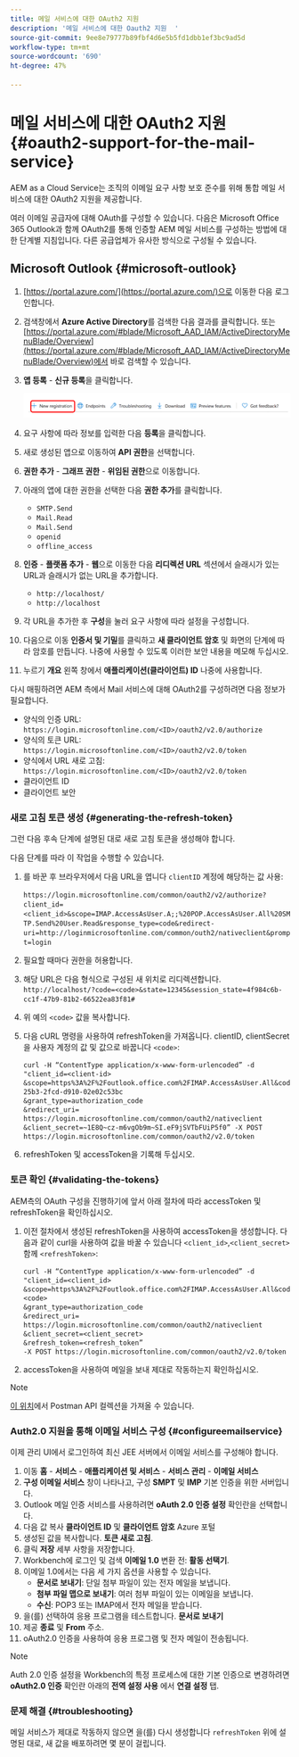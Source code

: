 ```yaml
---
title: 메일 서비스에 대한 OAuth2 지원
description: '메일 서비스에 대한 Oauth2 지원  '
source-git-commit: 9ee8e79777b89fbf4d6e5b5fd1dbb1ef3bc9ad5d
workflow-type: tm+mt
source-wordcount: '690'
ht-degree: 47%

---
```


# 메일 서비스에 대한 OAuth2 지원 {#oauth2-support-for-the-mail-service}

AEM as a Cloud Service는 조직의 이메일 요구 사항 보호 준수를 위해 통합 메일 서비스에 대한 OAuth2 지원을 제공합니다.

여러 이메일 공급자에 대해 OAuth를 구성할 수 있습니다. 다음은 Microsoft Office 365 Outlook과 함께 OAuth2를 통해 인증할 AEM 메일 서비스를 구성하는 방법에 대한 단계별 지침입니다. 다른 공급업체가 유사한 방식으로 구성될 수 있습니다.

## Microsoft Outlook {#microsoft-outlook}

1. [https://portal.azure.com/](https://portal.azure.com/)으로 이동한 다음 로그인합니다.
1. 검색창에서 **Azure Active Directory**&#x200B;를 검색한 다음 결과를 클릭합니다. 또는 [https://portal.azure.com/#blade/Microsoft_AAD_IAM/ActiveDirectoryMenuBlade/Overview](https://portal.azure.com/#blade/Microsoft_AAD_IAM/ActiveDirectoryMenuBlade/Overview)에서 바로 검색할 수 있습니다.
1. **앱 등록** - **신규 등록**&#x200B;을 클릭합니다.

   ![](/help/forms/using/assets/outh_outlook.PNG)

1. 요구 사항에 따라 정보를 입력한 다음 **등록**&#x200B;을 클릭합니다.
1. 새로 생성된 앱으로 이동하여 **API 권한**&#x200B;을 선택합니다.
1. **권한 추가** - **그래프 권한** - **위임된 권한**&#x200B;으로 이동합니다.
1. 아래의 앱에 대한 권한을 선택한 다음 **권한 추가**&#x200B;를 클릭합니다.
   * `SMTP.Send`
   * `Mail.Read`
   * `Mail.Send`
   * `openid`
   * `offline_access`
1. **인증** - **플랫폼 추가** - **웹**&#x200B;으로 이동한 다음 **리디렉션 URL** 섹션에서 슬래시가 있는 URL과 슬래시가 없는 URL을 추가합니다.
   * `http://localhost/`
   * `http://localhost`
1. 각 URL을 추가한 후 **구성**&#x200B;을 눌러 요구 사항에 따라 설정을 구성합니다.
1. 다음으로 이동 **인증서 및 기밀**&#x200B;를 클릭하고 **새 클라이언트 암호** 및 화면의 단계에 따라 암호를 만듭니다. 나중에 사용할 수 있도록 이러한 보안 내용을 메모해 두십시오.
1. 누르기 **개요** 왼쪽 창에서 **애플리케이션(클라이언트) ID** 나중에 사용합니다.

다시 매핑하려면 AEM 측에서 Mail 서비스에 대해 OAuth2를 구성하려면 다음 정보가 필요합니다.

* 양식의 인증 URL: `https://login.microsoftonline.com/<ID>/oauth2/v2.0/authorize`
* 양식의 토큰 URL: `https://login.microsoftonline.com/<ID>/oauth2/v2.0/token`
* 양식에서 URL 새로 고침: `https://login.microsoftonline.com/<ID>/oauth2/v2.0/token`
* 클라이언트 ID
* 클라이언트 보안

### 새로 고침 토큰 생성 {#generating-the-refresh-token}

그런 다음 후속 단계에 설명된 대로 새로 고침 토큰을 생성해야 합니다.

다음 단계를 따라 이 작업을 수행할 수 있습니다.

1. 를 바꾼 후 브라우저에서 다음 URL을 엽니다 `clientID` 계정에 해당하는 값 사용:

   ```https://login.microsoftonline.com/common/oauth2/v2/authorize?client_id=<client_id>&scope=IMAP.AccessAsUser.A;;%20POP.AccessAsUser.All%20SMTP.Send%20User.Read&response_type=code&redirect-uri=http://loginmicrosoftonline.com/common/outh2/nativeclient&prompt=login```

1. 필요할 때마다 권한을 허용합니다.
1. 해당 URL은 다음 형식으로 구성된 새 위치로 리디렉션합니다. `http://localhost/?code=<code>&state=12345&session_state=4f984c6b-cc1f-47b9-81b2-66522ea83f81#`
1. 위 예의 `<code>` 값을 복사합니다.
1. 다음 cURL 명령을 사용하여 refreshToken을 가져옵니다. clientID, clientSecret을 사용자 계정의 값 및 값으로 바꿉니다 `<code>`:

   ```
   curl -H “ContentType application/x-www-form-urlencoded” -d 
   "client_id=<client-id>
   &scope=https%3A%2F%2Foutlook.office.com%2FIMAP.AccessAsUser.All&code=M.R3_BAY.1bf609bf-25b3-2fcd-d910-02e02c53bc
   &grant_type=authorization_code
   &redirect_uri= https://login.microsoftonline.com/common/oauth2/nativeclient
   &client_secret=~1E8Q~cz-m6vgOb9m~SI.eF9jSVTbFUiP5f0” -X POST https://login.microsoftonline.com/common/oauth2/v2.0/token
   ```

1. refreshToken 및 accessToken을 기록해 두십시오.

### 토큰 확인 {#validating-the-tokens}

AEM측의 OAuth 구성을 진행하기에 앞서 아래 절차에 따라 accessToken 및 refreshToken을 확인하십시오.

1. 이전 절차에서 생성된 refreshToken을 사용하여 accessToken을 생성합니다. 다음과 같이 curl을 사용하여 값을 바꿀 수 있습니다 `<client_id>`,`<client_secret>` 함께 `<refreshToken>`:

   ```
   curl -H “ContentType application/x-www-form-urlencoded” -d 
   "client_id=<client_id>
   &scope=https%3A%2F%2Foutlook.office.com%2FIMAP.AccessAsUser.All&code=<code>
   &grant_type=authorization_code
   &redirect_uri= https://login.microsoftonline.com/common/oauth2/nativeclient
   &client_secret=<client_secret>
   &refresh_token=<refresh_token” 
   -X POST https://login.microsoftonline.com/common/oauth2/v2.0/token
   ```

1. accessToken을 사용하여 메일을 보내 제대로 작동하는지 확인하십시오.

>[!NOTE]
>
> [이 위치](https://docs.microsoft.com/en-us/azure/active-directory/develop/v2-oauth2-auth-code-flow)에서 Postman API 컬렉션을 가져올 수 있습니다.

### Auth2.0 지원을 통해 이메일 서비스 구성 {#configureemailservice}

이제 관리 UI에서 로그인하여 최신 JEE 서버에서 이메일 서비스를 구성해야 합니다.

1. 이동 **홈** - **서비스** - **애플리케이션 및 서비스** - **서비스 관리** - **이메일 서비스**
1. **구성 이메일 서비스** 창이 나타나고, 구성 **SMPT** 및 **IMP** 기본 인증을 위한 서버입니다.
1. Outlook 메일 인증 서비스를 사용하려면 **oAuth 2.0 인증 설정** 확인란을 선택합니다.
1. 다음 값 복사 **클라이언트 ID** 및 **클라이언트 암호** Azure 포털
1. 생성된 값을 복사합니다. **토큰 새로 고침**.
1. 클릭 **저장** 세부 사항을 저장합니다.
1. Workbench에 로그인 및 검색 **이메일 1.0** 변환 전: **활동 선택기**.
1. 이메일 1.0에서는 다음 세 가지 옵션을 사용할 수 있습니다.
   * **문서로 보내기**: 단일 첨부 파일이 있는 전자 메일을 보냅니다.
   * **첨부 파일 맵으로 보내기**: 여러 첨부 파일이 있는 이메일을 보냅니다.
   * **수신**: POP3 또는 IMAP에서 전자 메일을 받습니다.
1. 을(를) 선택하여 응용 프로그램을 테스트합니다. **문서로 보내기**
1. 제공 **종료** 및 **From** 주소.
1. oAuth2.0 인증을 사용하여 응용 프로그램 및 전자 메일이 전송됩니다.

>[!NOTE]
>
> Auth 2.0 인증 설정을 Workbench의 특정 프로세스에 대한 기본 인증으로 변경하려면 **oAuth2.0 인증** 확인란 아래의 **전역 설정 사용** 에서 **연결 설정** 탭.

### 문제 해결 {#troubleshooting}

메일 서비스가 제대로 작동하지 않으면 을(를) 다시 생성합니다 `refreshToken` 위에 설명된 대로, 새 값을 배포하려면 몇 분이 걸립니다.


